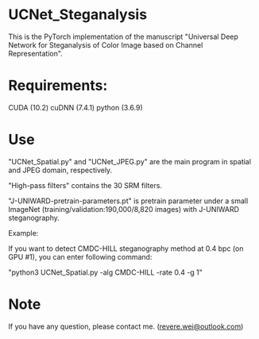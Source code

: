 # UCNet_Steganalysis

This is the PyTorch implementation of the manuscript "Universal Deep Network for Steganalysis of Color Image based on Channel Representation". 

# Requirements:
CUDA (10.2)
cuDNN (7.4.1)
python (3.6.9)

# Use
"UCNet_Spatial.py" and "UCNet_JPEG.py" are the main program in spatial and JPEG domain, respectively. 

"High-pass filters" contains the 30 SRM filters. 

"J-UNIWARD-pretrain-parameters.pt" is pretrain parameter under a small ImageNet (training/validation:190,000/8,820 images) with J-UNIWARD steganography. 

Example: 

If you want to detect CMDC-HILL steganography method at 0.4 bpc (on GPU #1), you can enter following command:

"python3 UCNet_Spatial.py -alg CMDC-HILL -rate 0.4 -g 1"


# Note
If you have any question, please contact me. (revere.wei@outlook.com)
